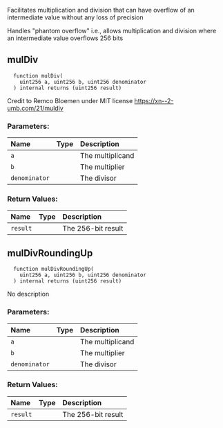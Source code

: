 Facilitates multiplication and division that can have overflow of an intermediate value without any loss of precision

Handles "phantom overflow" i.e., allows multiplication and division where an intermediate value overflows 256 bits

## mulDiv
```solidity
  function mulDiv(
    uint256 a, uint256 b, uint256 denominator
  ) internal returns (uint256 result)
```
Credit to Remco Bloemen under MIT license https://xn--2-umb.com/21/muldiv
### Parameters:
| Name | Type | Description                                                          |
| :--- | :--- | :------------------------------------------------------------------- |
|`a` |  | The multiplicand
|`b` |  | The multiplier
|`denominator` |  | The divisor

### Return Values:
| Name                           | Type          | Description                                                                  |
| :----------------------------- | :------------ | :--------------------------------------------------------------------------- |
|`result`|  | The 256-bit result

## mulDivRoundingUp
```solidity
  function mulDivRoundingUp(
    uint256 a, uint256 b, uint256 denominator
  ) internal returns (uint256 result)
```
No description
### Parameters:
| Name | Type | Description                                                          |
| :--- | :--- | :------------------------------------------------------------------- |
|`a` |  | The multiplicand
|`b` |  | The multiplier
|`denominator` |  | The divisor

### Return Values:
| Name                           | Type          | Description                                                                  |
| :----------------------------- | :------------ | :--------------------------------------------------------------------------- |
|`result`|  | The 256-bit result
